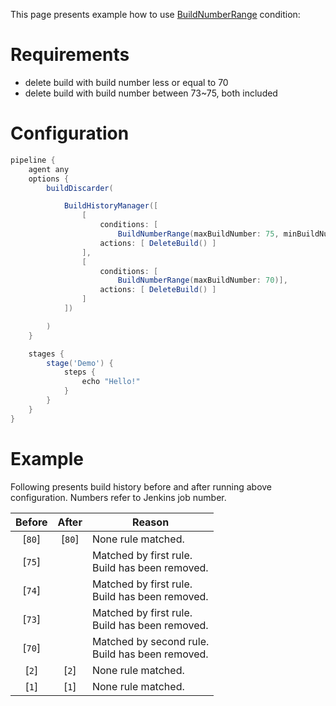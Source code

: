 This page presents example how to use [BuildNumberRange](https://github.com/jenkinsci/build-history-manager-plugin/blob/master/src/main/java/pl/damianszczepanik/jenkins/buildhistorymanager/model/conditions/BuildNumberRangeCondition.java) condition:

# Requirements
- delete build with build number less or equal to 70
- delete build with build number between 73~75, both included

# Configuration
```groovy
pipeline {
    agent any
    options {
        buildDiscarder(

            BuildHistoryManager([
                [
                    conditions: [
                        BuildNumberRange(maxBuildNumber: 75, minBuildNumber: 73)],
                    actions: [ DeleteBuild() ]
                ],
                [
                    conditions: [
                        BuildNumberRange(maxBuildNumber: 70)],
                    actions: [ DeleteBuild() ]
                ]
            ])

        )
    }

    stages {
        stage('Demo') {
            steps {
                echo "Hello!"
            }
        }
    }
}
```

# Example

Following presents build history before and after running above configuration. Numbers refer to Jenkins job number.

| Before | After | Reason |
|-|-|-|
| <div align="center">[`80`]</div> | <div align="center">[`80`]</div> | None rule matched. |
| <div align="center">[`75`]</div> | | Matched by first rule.<br>Build has been removed. |
| <div align="center">[`74`]</div> | | Matched by first rule.<br>Build has been removed. |
| <div align="center">[`73`]</div> | | Matched by first rule.<br>Build has been removed. |
| <div align="center">[`70`]</div> | | Matched by second rule.<br>Build has been removed. |
| <div align="center">[`2`]</div> | <div align="center">[`2`]</div> | None rule matched. |
| <div align="center">[`1`]</div> | <div align="center">[`1`]</div> | None rule matched. |
